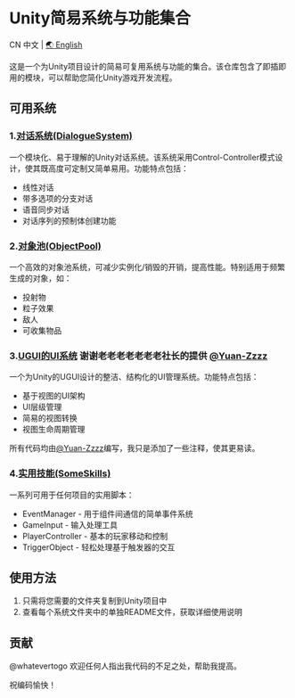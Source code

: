 # Unity简易系统与功能集合

CN 中文 | [🌏 English](README.md)

这是一个为Unity项目设计的简易可复用系统与功能的集合。该仓库包含了即插即用的模块，可以帮助您简化Unity游戏开发流程。

## 可用系统

### 1.[对话系统(DialogueSystem)](LearnAndDoPls/Dialogue/README.CN_DialogueSystem.md)

一个模块化、易于理解的Unity对话系统。该系统采用Control-Controller模式设计，使其既高度可定制又简单易用。功能特点包括：

- 线性对话
- 带多选项的分支对话
- 语音同步对话
- 对话序列的预制体创建功能

### 2.[对象池(ObjectPool)](LearnAndDoPls/ObjectPool/README.CN_ObjectPool.md)

一个高效的对象池系统，可减少实例化/销毁的开销，提高性能。特别适用于频繁生成的对象，如：

- 投射物
- 粒子效果
- 敌人
- 可收集物品

### 3.[UGUI的UI系统](LearnAndDoPls/UI-System-for-UGUI/README.md) 谢谢老老老老老老老社长的提供 [@Yuan-Zzzz](https://github.com/Yuan-Zzzz)

一个为Unity的UGUI设计的整洁、结构化的UI管理系统。功能特点包括：

- 基于视图的UI架构
- UI层级管理
- 简易的视图转换
- 视图生命周期管理

所有代码均由[@Yuan-Zzzz](https://github.com/Yuan-Zzzz)编写，我只是添加了一些注释，使其更易读。

### 4.[实用技能(SomeSkills)](LearnAndDoPls/SomeSkills/README.CN_SomeSkills.md)

一系列可用于任何项目的实用脚本：

- EventManager - 用于组件间通信的简单事件系统
- GameInput - 输入处理工具
- PlayerController - 基本的玩家移动和控制
- TriggerObject - 轻松处理基于触发器的交互

## 使用方法

1. 只需将您需要的文件夹复制到Unity项目中
2. 查看每个系统文件夹中的单独README文件，获取详细使用说明

## 贡献

@whatevertogo 欢迎任何人指出我代码的不足之处，帮助我提高。

祝编码愉快！